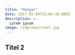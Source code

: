 ```yaml
---
title: "Hangar"
date: 2017-01-04T15:04:10.000Z
description: >-
  Lorem ipsum
image: /img/news/test.jpg
---
```


## Titel 2